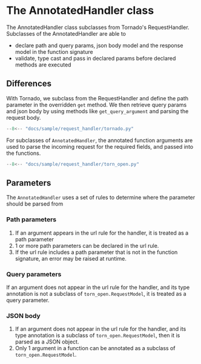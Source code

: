 # The AnnotatedHandler class

The AnnotatedHandler class subclasses from Tornado's RequestHandler. 
Subclasses of the AnnotatedHandler are able to
- declare path and query params, json body model and the response model in the function signature
- validate, type cast and pass in declared params before declared methods are executed

## Differences
With Tornado, we subclass from the RequestHandler and define the path parameter in the overridden `get` method. 
We then retrieve query params and json body by using methods like `get_query_argument` and parsing the request body.
```python
--8<-- "docs/sample/request_handler/tornado.py"
```

For subclasses of `AnnotatedHandler`, the annotated function arguments are used to parse the incoming request for the required fields, and passed into the functions. 

```python
--8<-- "docs/sample/request_handler/torn_open.py"
```

## Parameters
The `AnnotatedHandler` uses a set of rules to determine where the parameter should be parsed from

### Path parameters
1. If an argument appears in the url rule for the handler, it is treated as a path parameter
2. 1 or more path parameters can be declared in the url rule.
3. If the url rule includes a path parameter that is not in the function signature, an error may be raised at runtime. 

### Query parameters
If an argument does not appear in the url rule for the handler, and its type annotation is not a subclass of `torn_open.RequestModel`, it is treated as a query parameter.

### JSON body
1. If an argument does not appear in the url rule for the handler, and its type annotation is a subclass of `torn_open.RequestModel`, then it is parsed as a JSON object.
2. Only 1 argument in a function can be annotated as a subclass of `torn_open.RequestModel`.
